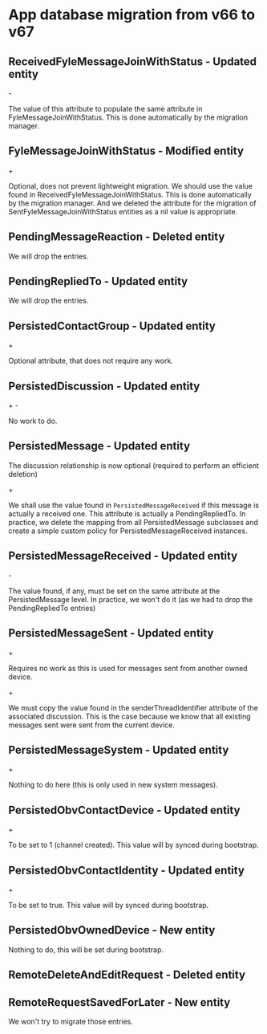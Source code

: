 # App database migration from v66 to v67


## ReceivedFyleMessageJoinWithStatus - Updated entity

-<attribute name="downsizedThumbnail" optional="YES" attributeType="Binary"/>

The value of this attribute to populate the same attribute in FyleMessageJoinWithStatus.
This is done automatically by the migration manager.


## FyleMessageJoinWithStatus - Modified entity

+<attribute name="downsizedThumbnail" optional="YES" attributeType="Binary"/>

Optional, does not prevent lightweight migration. We should use the value found in ReceivedFyleMessageJoinWithStatus.
This is done automatically by the migration manager.
And we deleted the attribute for the migration of SentFyleMessageJoinWithStatus entities as a nil value is appropriate.


## PendingMessageReaction - Deleted entity

We will drop the entries.


## PendingRepliedTo - Updated entity

We will drop the entries.


## PersistedContactGroup - Updated entity

+<attribute name="note" optional="YES" attributeType="String"/>

Optional attribute, that does not require any work.


## PersistedDiscussion - Updated entity

+<relationship name="remoteRequestsSavedForLater" toMany="YES" deletionRule="Cascade" destinationEntity="RemoteRequestSavedForLater" inverseName="discussion" inverseEntity="RemoteRequestSavedForLater"/>
-<relationship name="remoteDeleteAndEditRequests" toMany="YES" deletionRule="Cascade" destinationEntity="RemoteDeleteAndEditRequest" inverseName="discussion" inverseEntity="RemoteDeleteAndEditRequest"/>

No work to do.


## PersistedMessage - Updated entity

<relationship name="discussion" optional="YES" maxCount="1" deletionRule="Nullify" destinationEntity="PersistedDiscussion" inverseName="messages" inverseEntity="PersistedDiscussion"/>

The discussion relationship is now optional (required to perform an efficient deletion)

+<relationship name="messageRepliedToIdentifier" optional="YES" maxCount="1" deletionRule="Cascade" destinationEntity="PendingRepliedTo" inverseName="message" inverseEntity="PendingRepliedTo"/>

We shall use the value found in `PersistedMessageReceived` if this message is actually a received one. This attribute is actually a PendingRepliedTo.
In practice, we delete the mapping from all PersistedMessage subclasses and create a simple custom policy for PersistedMessageReceived instances.


## PersistedMessageReceived - Updated entity

-<relationship name="messageRepliedToIdentifier" optional="YES" maxCount="1" deletionRule="Cascade" destinationEntity="PendingRepliedTo" inverseName="message" inverseEntity="PendingRepliedTo"/>

The value found, if any, must be set on the same attribute at the PersistedMessage level.
In practice, we won't do it (as we had to drop the PendingRepliedTo entries)


## PersistedMessageSent - Updated entity

+<attribute name="messageIdentifierFromEngine" optional="YES" attributeType="Binary"/>

Requires no work as this is used for messages sent from another owned device.

+<attribute name="senderThreadIdentifier" attributeType="UUID" usesScalarValueType="NO"/>

We must copy the value found in the senderThreadIdentifier attribute of the associated discussion.
This is the case because we know that all existing messages sent were sent from the current device.


## PersistedMessageSystem - Updated entity

+<attribute name="optionalOwnedIdentityIdentity" optional="YES" attributeType="Binary"/>

Nothing to do here (this is only used in new system messages).


## PersistedObvContactDevice - Updated entity

+<attribute name="rawSecureChannelStatus" attributeType="Integer 64" defaultValueString="0" usesScalarValueType="YES"/>

To be set to 1 (channel created). This value will by synced during bootstrap.


## PersistedObvContactIdentity - Updated entity

+<attribute name="atLeastOneDeviceAllowsThisContactToReceiveMessages" attributeType="Boolean" defaultValueString="YES" usesScalarValueType="YES"/>

To be set to true. This value will by synced during bootstrap.


## PersistedObvOwnedDevice - New entity

Nothing to do, this will be set during bootstrap.


## RemoteDeleteAndEditRequest - Deleted entity
## RemoteRequestSavedForLater - New entity

We won't try to migrate those entries.
